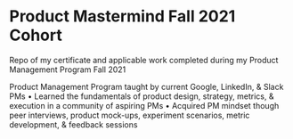 # Product Mastermind Fall 2021 Cohort

Repo of my certificate and applicable work completed during my Product Management Program Fall 2021

Product Management Program taught by current Google, LinkedIn, & Slack PMs
•	Learned the fundamentals of product design, strategy, metrics, & execution in a community of aspiring PMs 
•	Acquired PM mindset though peer interviews, product mock-ups, experiment scenarios, metric development, & feedback sessions

